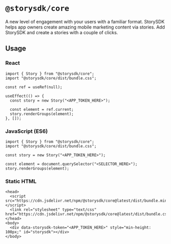 # `@storysdk/core`

A new level of engagement with your users with a familiar format. StorySDK helps app owners create amazing mobile marketing content via stories. Add StorySDK and create a stories with a couple of clicks.

## Usage

### React

```
import { Story } from "@storysdk/core"; 
import "@storysdk/core/dist/bundle.css";

const ref = useRef(null);

useEffect(() => {
  const story = new Story("<APP_TOKEN_HERE>");

  const element = ref.current;
  story.renderGroups(element);
}, []);
```

### JavaScript (ES6)

```
import { Story } from "@storysdk/core"; 
import "@storysdk/core/dist/bundle.css";

const story = new Story("<APP_TOKEN_HERE>");

const element = document.querySelector("<SELECTOR_HERE>");
story.renderGroups(element);
```

### Static HTML

```
<head>
  <script src="https://cdn.jsdelivr.net/npm/@storysdk/core@latest/dist/bundle.min.js"></script>
  <link rel="stylesheet" type="text/css" href="https://cdn.jsdelivr.net/npm/@storysdk/core@latest/dist/bundle.css">
</head>
<body>
  <div data-storysdk-token="<APP_TOKEN_HERE>" style="min-height: 100px;" id="storysdk"></div>
</body>
```


